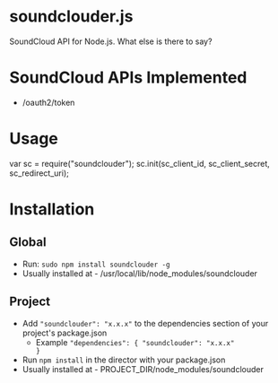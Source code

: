 soundclouder.js
===============

SoundCloud API for Node.js. What else is there to say?


SoundCloud APIs Implemented
===============
- /oauth2/token

Usage
==============

var sc = require("soundclouder");
sc.init(sc_client_id, sc_client_secret, sc_redirect_uri);



Installation
============

Global
--------- 
- Run: <code>sudo npm install soundclouder -g</code>
- Usually installed at - /usr/local/lib/node_modules/soundclouder

Project
---------
- Add <code>"soundclouder": "x.x.x"</code> to the dependencies section of your project's package.json 
  - Example <code>"dependencies": { "soundclouder": "x.x.x" }</code>
- Run <code>npm install</code> in the director with your package.json
- Usually installed at - PROJECT_DIR/node_modules/soundclouder
